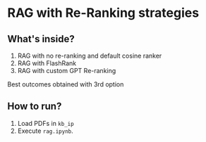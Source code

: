 # RAG with Re-Ranking strategies

## What's inside?
1. RAG with no re-ranking and default cosine ranker
2. RAG with FlashRank
3. RAG with custom GPT Re-ranking

Best outcomes obtained with 3rd option

## How to run?
1. Load PDFs in `kb_ip`
2. Execute `rag.ipynb`.